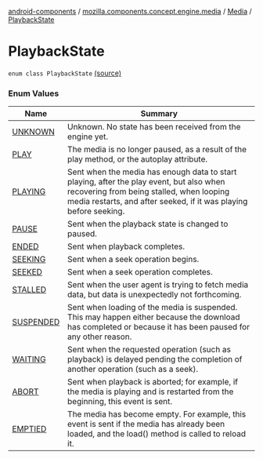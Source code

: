 [android-components](../../../index.md) / [mozilla.components.concept.engine.media](../../index.md) / [Media](../index.md) / [PlaybackState](./index.md)

# PlaybackState

`enum class PlaybackState` [(source)](https://github.com/mozilla-mobile/android-components/blob/master/components/concept/engine/src/main/java/mozilla/components/concept/engine/media/Media.kt#L125)

### Enum Values

| Name | Summary |
|---|---|
| [UNKNOWN](-u-n-k-n-o-w-n.md) | Unknown. No state has been received from the engine yet. |
| [PLAY](-p-l-a-y.md) | The media is no longer paused, as a result of the play method, or the autoplay attribute. |
| [PLAYING](-p-l-a-y-i-n-g.md) | Sent when the media has enough data to start playing, after the play event, but also when recovering from being stalled, when looping media restarts, and after seeked, if it was playing before seeking. |
| [PAUSE](-p-a-u-s-e.md) | Sent when the playback state is changed to paused. |
| [ENDED](-e-n-d-e-d.md) | Sent when playback completes. |
| [SEEKING](-s-e-e-k-i-n-g.md) | Sent when a seek operation begins. |
| [SEEKED](-s-e-e-k-e-d.md) | Sent when a seek operation completes. |
| [STALLED](-s-t-a-l-l-e-d.md) | Sent when the user agent is trying to fetch media data, but data is unexpectedly not forthcoming. |
| [SUSPENDED](-s-u-s-p-e-n-d-e-d.md) | Sent when loading of the media is suspended. This may happen either because the download has completed or because it has been paused for any other reason. |
| [WAITING](-w-a-i-t-i-n-g.md) | Sent when the requested operation (such as playback) is delayed pending the completion of another operation (such as a seek). |
| [ABORT](-a-b-o-r-t.md) | Sent when playback is aborted; for example, if the media is playing and is restarted from the beginning, this event is sent. |
| [EMPTIED](-e-m-p-t-i-e-d.md) | The media has become empty. For example, this event is sent if the media has already been loaded, and the load() method is called to reload it. |
